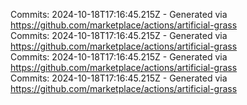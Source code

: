 Commits: 2024-10-18T17:16:45.215Z - Generated via https://github.com/marketplace/actions/artificial-grass
<br>
Commits: 2024-10-18T17:16:45.215Z - Generated via https://github.com/marketplace/actions/artificial-grass
<br>
Commits: 2024-10-18T17:16:45.215Z - Generated via https://github.com/marketplace/actions/artificial-grass
<br>
Commits: 2024-10-18T17:16:45.215Z - Generated via https://github.com/marketplace/actions/artificial-grass
<br>
